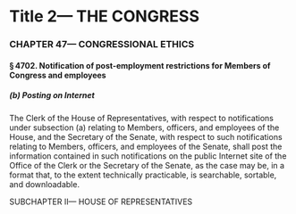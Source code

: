 
# Title 2— THE CONGRESS
### CHAPTER 47— CONGRESSIONAL ETHICS
#### § 4702. Notification of post-employment restrictions for Members of Congress and employees
##### (b) Posting on Internet

The Clerk of the House of Representatives, with respect to notifications under subsection (a) relating to Members, officers, and employees of the House, and the Secretary of the Senate, with respect to such notifications relating to Members, officers, and employees of the Senate, shall post the information contained in such notifications on the public Internet site of the Office of the Clerk or the Secretary of the Senate, as the case may be, in a format that, to the extent technically practicable, is searchable, sortable, and downloadable.

SUBCHAPTER II— HOUSE OF REPRESENTATIVES
